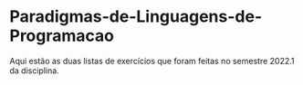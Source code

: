 # Paradigmas-de-Linguagens-de-Programacao
Aqui estão as duas listas de exercícios que foram feitas no semestre 2022.1 da disciplina.

